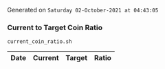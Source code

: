 Generated on `Saturday 02-October-2021 at 04:43:05`

### Current to Target Coin Ratio
`current_coin_ratio.sh`

Date|Current|Target|Ratio
---|---|---|---
